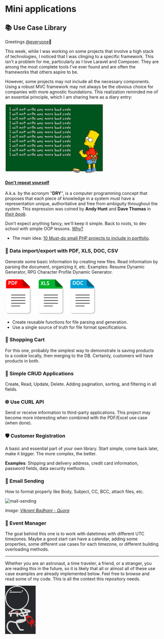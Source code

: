 # Mini applications

## 📚 Use Case Library

Greetings [@everyone](#-use-case-library)🖖

This week, while I was working on some projects that involve a high stack of technologies, I noticed that I was clinging to a specific framework. This isn't a problem for me, particularly as I love Laravel and Composer. They are among the most complete tools I've ever found and are often the frameworks that others aspire to be.

However, some projects may not include all the necessary components. Using a robust MVC framework may not always be the obvious choice for companies with more agnostic foundations. This realization reminded me of an essential principle, which I am sharing here as a diary entry:


![bad-code](bad-code.png)

#### [**Don't repeat yourself**](https://en.wikipedia.org/wiki/Don%27t_repeat_yourself)

A.k.a. by the acronym "**DRY**", is a computer programming concept that proposes that each piece of knowledge in a system must have a representation unique, authoritative and free from ambiguity throughout the system. This expression was coined by **Andy Hunt** and **Dave Thomas** in *[their book](https://www.google.com.br/books/edition/The_Pragmatic_Programmer/5wBQEp6ruIAC)*.

Don't expect anything fancy, we'll keep it simple. Back to roots, to dev school with simple OOP lessons. [Why?](https://www.reddit.com/r/quotes/comments/oya2sd/an_idiot_admires_complexity_a_genius_admires/)

- The main idea: [10 Must-do small PHP projects to include in portfolio](https://www.youtube.com/watch?v=ZEkSfymY6mk).

### 📄 Data import/export with  PDF, XLS, DOC, CSV

Generate some basic information by creating new files. Read information by parsing the document, organizing it, etc. Examples: Resume Dynamic Generator, RPG Character Profile Dynamic Generator.

![files](files.png)

- Create reusable functions for file parsing and generation.
- Use a single source of truth for file format specifications.

### 🛒 Shopping Cart

For this one, probably the simplest way to demonstrate is saving products to a cookie locally, then merging to the DB. Certainly, customers will have products in both.

### 📝 Simple CRUD Applications

Create, Read, Update, Delete. Adding pagination, sorting, and filtering in all fields.

### 🌐 Use CURL API

Send or receive information to third-party applications. This project may become more interesting when combined with the PDF/Excel use case (when done).

### 🛡️ Customer Registration

A basic and essential part of your own library. Start simple, come back later, make it bigger. The more complex, the better.

**Examples**: Shipping and delivery address, credit card information, password fields, data security methods.

### 📧 Email Sending

How to format properly like Body, Subject, CC, BCC, attach files, etc.

![mail-sending](https://qph.cf2.quoracdn.net/main-qimg-49e5ca8b4e58b4f5befc5f7777924beb)

*Image: [Vikrant Badhani - Quora](https://www.quora.com/How-does-the-sending-of-email-work)*

### 📅 Event Manager

The goal behind this one is to work with datetimes with different UTC timezones. Maybe a good start can have a calendar, adding some properties, some different use cases for each timezone, or different building overloading methods.

---

Whether you are an astronaut, a time traveler, a friend, or a stranger, you are reading this in the future, so it is likely that all or almost all of these use case examples are already implemented below. Feel free to browse and read some of my code. This is all the context this repository needs.

![bye](bye.png)